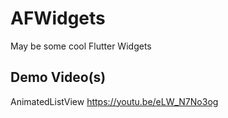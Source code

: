 # AFWidgets
May be some cool Flutter Widgets


## Demo Video(s)

AnimatedListView
https://youtu.be/eLW_N7No3og
